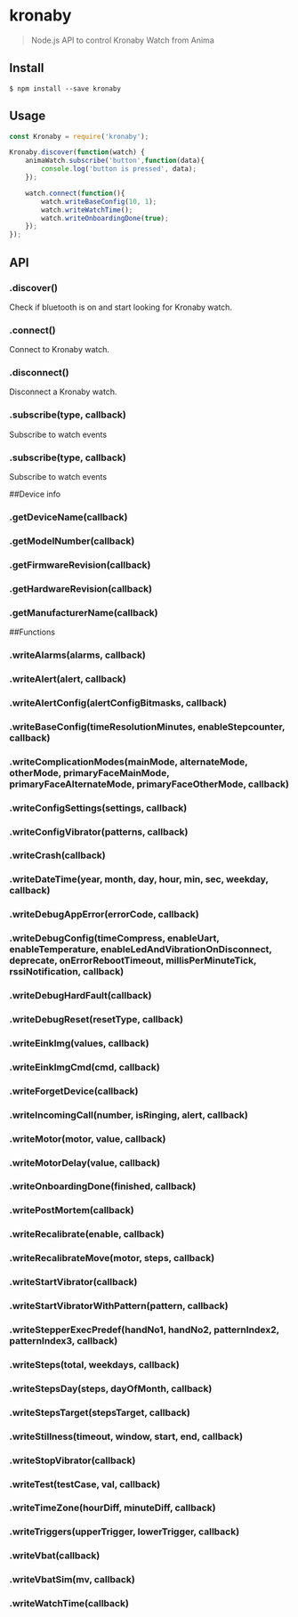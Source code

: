 # kronaby 
> Node.js API to control Kronaby Watch from Anima


## Install

```
$ npm install --save kronaby
```


## Usage

```js
const Kronaby = require('kronaby');

Kronaby.discover(function(watch) {
	animaWatch.subscribe('button',function(data){
		console.log('button is pressed', data);
	});

	watch.connect(function(){
		watch.writeBaseConfig(10, 1);
		watch.writeWatchTime();
		watch.writeOnboardingDone(true);
	});
});

```


## API

### .discover()

Check if bluetooth is on and start looking for Kronaby watch.

### .connect()

Connect to Kronaby watch.

### .disconnect()

Disconnect a Kronaby watch.

### .subscribe(type, callback)

Subscribe to watch events

### .subscribe(type, callback)

Subscribe to watch events

##Device info

### .getDeviceName(callback)

### .getModelNumber(callback)

### .getFirmwareRevision(callback)

### .getHardwareRevision(callback)

### .getManufacturerName(callback)

##Functions

### .writeAlarms(alarms, callback)

### .writeAlert(alert, callback)

### .writeAlertConfig(alertConfigBitmasks, callback)

### .writeBaseConfig(timeResolutionMinutes, enableStepcounter, callback)

### .writeComplicationModes(mainMode, alternateMode, otherMode, primaryFaceMainMode, primaryFaceAlternateMode, primaryFaceOtherMode, callback)

### .writeConfigSettings(settings, callback)

### .writeConfigVibrator(patterns, callback)

### .writeCrash(callback)

### .writeDateTime(year, month, day, hour, min, sec, weekday, callback)

### .writeDebugAppError(errorCode, callback)

### .writeDebugConfig(timeCompress, enableUart, enableTemperature, enableLedAndVibrationOnDisconnect, deprecate, onErrorRebootTimeout, millisPerMinuteTick, rssiNotification, callback)

### .writeDebugHardFault(callback)

### .writeDebugReset(resetType, callback)

### .writeEinkImg(values, callback)

### .writeEinkImgCmd(cmd, callback)

### .writeForgetDevice(callback)

### .writeIncomingCall(number, isRinging, alert, callback)

### .writeMotor(motor, value, callback)

### .writeMotorDelay(value, callback)

### .writeOnboardingDone(finished, callback)

### .writePostMortem(callback)

### .writeRecalibrate(enable, callback)

### .writeRecalibrateMove(motor, steps, callback)

### .writeStartVibrator(callback)

### .writeStartVibratorWithPattern(pattern, callback)

### .writeStepperExecPredef(handNo1, handNo2, patternIndex2, patternIndex3, callback)

### .writeSteps(total, weekdays, callback)

### .writeStepsDay(steps, dayOfMonth, callback)

### .writeStepsTarget(stepsTarget, callback)

### .writeStillness(timeout, window, start, end, callback)

### .writeStopVibrator(callback)

### .writeTest(testCase, val, callback)

### .writeTimeZone(hourDiff, minuteDiff, callback)

### .writeTriggers(upperTrigger, lowerTrigger, callback)

### .writeVbat(callback)

### .writeVbatSim(mv, callback)

### .writeWatchTime(callback)
